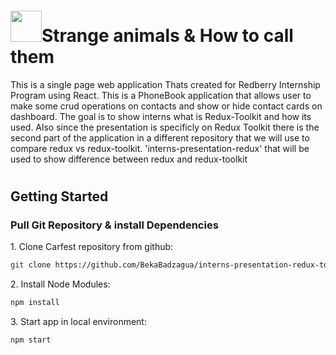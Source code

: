 <h1><img width="50px" height="50px" src="https://d33wubrfki0l68.cloudfront.net/0834d0215db51e91525a25acf97433051f280f2f/c30f5/img/redux.svg"/>Strange animals & How to call them</h1>

This is a single page web application Thats created for Redberry Internship Program using React. 
This is a PhoneBook application that allows user to make some crud operations on contacts and show or hide contact cards on dashboard.
The goal is to show interns what is Redux-Toolkit and how its used. Also since the presentation is specificly on Redux Toolkit there is the second part of the application in a different repository that we will use to compare redux vs redux-toolkit.
'interns-presentation-redux' that will be used to show difference between redux and redux-toolkit

#
<h2 id="getting-started">Getting Started</h2>

<h3 id="git">Pull Git Repository & install Dependencies</h3>

1\. Clone Carfest repository from github:
```sh
git clone https://github.com/BekaBadzagua/interns-presentation-redux-toolkit
```

2\. Install Node Modules:
```sh
npm install
```

3\. Start app in local environment:
```sh
npm start
```
